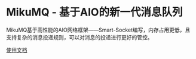 # MikuMQ - 基于AIO的新一代消息队列

MikuMQ基于高性能的AIO网络框架——Smart-Socket编写，内存占用更低，且支持复杂的消息投递规则，可以对消息的投递进行更好的管控。

[使用文档](https://github.com/AGoodYear/MikuMQ/tree/main/docs)

